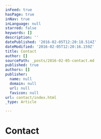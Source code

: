 ```yaml
---
inFeed: true
hasPage: true
inNav: true
inLanguage: null
starred: false
keywords: []
description: ''
datePublished: '2016-02-05T12:20:18.514Z'
dateModified: '2016-02-05T12:20:16.159Z'
title: Contact
author: []
sourcePath: _posts/2016-02-05-contact.md
published: true
authors: []
publisher:
  name: null
  domain: null
  url: null
  favicon: null
url: contact/index.html
_type: Article

---
```

# Contact